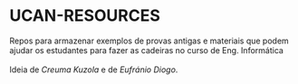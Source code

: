 # UCAN-RESOURCES
Repos para armazenar exemplos de provas antigas e materiais que podem ajudar os estudantes para fazer as cadeiras no curso de Eng. Informática
<br><br>
Ideia de *Creuma Kuzola* e de *Eufránio Diogo*.


